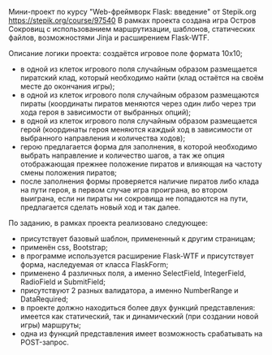 Мини-проект по курсу "Web-фреймворк Flask: введение" от Stepik.org https://stepik.org/course/97540
В рамках проекта создана игра Остров Сокровищ с использованием маршрутизации, шаблонов, статических файлов, возможностями Jinja и расширением Flask-WTF.

Описание логики проекта:
создаётся игровое поле формата 10х10;
- в одной из клеток игрового поля случайным образом размещается пиратский клад, который необходимо найти (клад остаётся на своём месте до окончания игры);
- в одной из клеток игрового поля случайным образом размещаются пираты (координаты пиратов меняются через один либо через три хода героя в зависимости от выбранных опций);
- в одной из клеток игрового поля случайным образом размещается герой (координаты героя меняются каждый ход в зависимости от выбранного направления и количества ходов);
- герою предлагается форма для заполнения, в которой необходимо выбрать направление и количество шагов, а так же опция отображающая прежнее положение пиратов и влияющая на частоту смены положения пиратов;
- после заполнения формы проверяется наличие пиратов либо клада на пути героя, в первом случае игра проиграна, во втором выиграна, если ни пираты ни сокровища не попадаются на пути, предлагается сделать новый ход и так далее.

По заданию, в рамках проекта реализовано следующее:
- присутствует базовый шаблон, примененный к другим страницам;
- применён css, Bootstrap;
- в программе используется расширение Flask-WTF и присутствует форма, наследуемая от класса FlaskForm;
- применено 4 различных поля, а именно SelectField, IntegerField, RadioField и SubmitField;
- присутствуют 2 разных валидатора, а именно NumberRange и DataRequired;
- в проекте должно находиться более двух функций представления: имеется как статический, так и динамический (при создании новой игры) маршруты;
- одна из функций представления имеет возможность срабатывать на POST-запрос.
